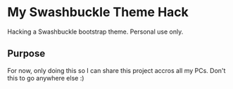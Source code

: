# My Swashbuckle Theme Hack
Hacking a Swashbuckle bootstrap theme. Personal use only.

## Purpose
For now, only doing this so I can share this project accros all my PCs. Don't this to go anywhere else :)

